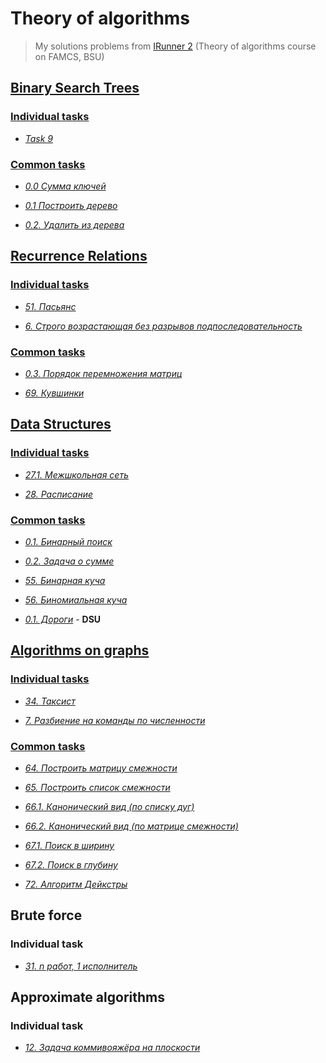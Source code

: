 # Theory of algorithms

> My solutions problems from [IRunner 2](https://acm.bsu.by/) (Theory of algorithms course on FAMCS, BSU)

## [Binary Search Trees](https://github.com/liub0v/BSU-labs/tree/master/TA/1.%20Binary%20Search%20Trees)

### [Individual tasks](https://github.com/liub0v/BSU-labs/tree/master/TA/1.%20Binary%20Search%20Trees/Individual%20tasks/9)

 + [*Task 9*](https://github.com/liub0v/BSU-labs/tree/master/TA/1.%20Binary%20Search%20Trees/Individual%20tasks/9)

### [Common tasks](https://github.com/liub0v/BSU-labs/tree/master/TA/1.%20Binary%20Search%20Trees/Common%20tasks)

 + [*0.0 Сумма ключей*](https://github.com/liub0v/BSU-labs/tree/master/TA/1.%20Binary%20Search%20Trees/Common%20tasks/0.0)

 + [*0.1 Построить дерево*](https://github.com/liub0v/BSU-labs/tree/master/TA/1.%20Binary%20Search%20Trees/Common%20tasks/0.1%20%D0%9F%D0%BE%D1%81%D1%82%D1%80%D0%BE%D0%B8%D1%82%D1%8C%20%D0%B4%D0%B5%D1%80%D0%B5%D0%B2%D0%BE)

 + [*0.2. Удалить из дерева*](https://github.com/liub0v/BSU-labs/tree/master/TA/1.%20Binary%20Search%20Trees/Common%20tasks/0.2.%20%D0%A3%D0%B4%D0%B0%D0%BB%D0%B8%D1%82%D1%8C%20%D0%B8%D0%B7%20%D0%B4%D0%B5%D1%80%D0%B5%D0%B2%D0%B0)

## [Recurrence Relations](https://github.com/liub0v/BSU-labs/tree/master/TA/2.%20Recurrence%20Relations)

### [Individual tasks](https://github.com/liub0v/BSU-labs/tree/master/TA/2.%20Recurrence%20Relations/Individual%20tasks)

 + [*51. Пасьянс*](https://github.com/liub0v/BSU-labs/tree/master/TA/2.%20Recurrence%20Relations/Individual%20tasks/51.%20%D0%9F%D0%B0%D1%81%D1%8C%D1%8F%D0%BD%D1%81)

 + [*6. Строго возрастающая без разрывов подпоследовательность*](https://github.com/liub0v/BSU-labs/tree/master/TA/2.%20Recurrence%20Relations/Individual%20tasks/6.%20%D0%A1%D1%82%D1%80%D0%BE%D0%B3%D0%BE%20%D0%B2%D0%BE%D0%B7%D1%80%D0%B0%D1%81%D1%82%D0%B0%D1%8E%D1%89%D0%B0%D1%8F%20%D0%B1%D0%B5%D0%B7%20%D1%80%D0%B0%D0%B7%D1%80%D1%8B%D0%B2%D0%BE%D0%B2%20%D0%BF%D0%BE%D0%B4%D0%BF%D0%BE%D1%81%D0%BB%D0%B5%D0%B4%D0%BE%D0%B2%D0%B0%D1%82%D0%B5%D0%BB%D1%8C%D0%BD%D0%BE%D1%81%D1%82%D1%8C)

### [Common tasks](https://github.com/liub0v/BSU-labs/tree/master/TA/2.%20Recurrence%20Relations/Common%20tasks)

 + [*0.3. Порядок перемножения матриц*](https://github.com/liub0v/BSU-labs/tree/master/TA/2.%20Recurrence%20Relations/Common%20tasks/0.3.%20%D0%9F%D0%BE%D1%80%D1%8F%D0%B4%D0%BE%D0%BA%20%D0%BF%D0%B5%D1%80%D0%B5%D0%BC%D0%BD%D0%BE%D0%B6%D0%B5%D0%BD%D0%B8%D1%8F%20%D0%BC%D0%B0%D1%82%D1%80%D0%B8%D1%86)

 + [*69. Кувшинки*](https://github.com/liub0v/BSU-labs/tree/master/TA/2.%20Recurrence%20Relations/Common%20tasks/69.%20%D0%9A%D1%83%D0%B2%D1%88%D0%B8%D0%BD%D0%BA%D0%B8)

## [Data Structures](https://github.com/liub0v/BSU-labs/tree/master/TA/3.%20Data%20Structures)

### [Individual tasks](https://github.com/liub0v/BSU-labs/tree/master/TA/3.%20Data%20Structures/Individual%20tasks)

 + [*27.1. Межшкольная сеть*](https://github.com/liub0v/BSU-labs/tree/master/TA/3.%20Data%20Structures/Individual%20tasks/27.1.%20%D0%9C%D0%B5%D0%B6%D1%88%D0%BA%D0%BE%D0%BB%D1%8C%D0%BD%D0%B0%D1%8F%20%D1%81%D0%B5%D1%82%D1%8C)

 + [*28. Расписание*](https://github.com/liub0v/BSU-labs/tree/master/TA/3.%20Data%20Structures/Individual%20tasks/28.%20%D0%A0%D0%B0%D1%81%D0%BF%D0%B8%D1%81%D0%B0%D0%BD%D0%B8%D0%B5)
 
 ### [Common tasks](https://github.com/liub0v/BSU-labs/tree/master/TA/3.%20Data%20Structures/Common%20tasks)
 
 + [*0.1. Бинарный поиск*](https://github.com/liub0v/BSU-labs/tree/master/TA/3.%20Data%20Structures/Common%20tasks/0.1.%20%D0%91%D0%B8%D0%BD%D0%B0%D1%80%D0%BD%D1%8B%D0%B9%20%D0%BF%D0%BE%D0%B8%D1%81%D0%BA)

 + [*0.2. Задача о сумме*](https://github.com/liub0v/BSU-labs/tree/master/TA/3.%20Data%20Structures/Common%20tasks/0.2.%20%D0%97%D0%B0%D0%B4%D0%B0%D1%87%D0%B0%20%D0%BE%20%D1%81%D1%83%D0%BC%D0%BC%D0%B5)
 
 + [*55. Бинарная куча*](https://github.com/liub0v/BSU-labs/tree/master/TA/3.%20Data%20Structures/Common%20tasks/55.%20%D0%91%D0%B8%D0%BD%D0%B0%D1%80%D0%BD%D0%B0%D1%8F%20%D0%BA%D1%83%D1%87%D0%B0)
 
 + [*56. Биномиальная куча*](https://github.com/liub0v/BSU-labs/tree/master/TA/3.%20Data%20Structures/Common%20tasks/56.%20%D0%91%D0%B8%D0%BD%D0%BE%D0%BC%D0%B8%D0%B0%D0%BB%D1%8C%D0%BD%D0%B0%D1%8F%20%D0%BA%D1%83%D1%87%D0%B0)
 
 + [*0.1. Дороги*](https://github.com/liub0v/BSU-labs/tree/master/TA/3.%20Data%20Structures/Common%20tasks/DSU%20(0.1.%20%D0%94%D0%BE%D1%80%D0%BE%D0%B3%D0%B8)) - **DSU**

## [Algorithms on graphs](https://github.com/liub0v/BSU-labs/tree/master/TA/4.%20Algorithms%20on%20graphs)
 
### [Individual tasks](https://github.com/liub0v/BSU-labs/tree/master/TA/4.%20Algorithms%20on%20graphs/Individual%20tasks)

+ [*34. Таксист*](https://github.com/liub0v/BSU-labs/tree/master/TA/4.%20Algorithms%20on%20graphs/Individual%20tasks/34.%20%D0%A2%D0%B0%D0%BA%D1%81%D0%B8%D1%81%D1%82)

+ [*7. Разбиение на команды по численности*](https://github.com/liub0v/BSU-labs/tree/master/TA/4.%20Algorithms%20on%20graphs/Individual%20tasks/7.%20%D0%A0%D0%B0%D0%B7%D0%B1%D0%B8%D0%B5%D0%BD%D0%B8%D0%B5%20%D0%BD%D0%B0%20%D0%BA%D0%BE%D0%BC%D0%B0%D0%BD%D0%B4%D1%8B%20%D0%BF%D0%BE%20%D1%87%D0%B8%D1%81%D0%BB%D0%B5%D0%BD%D0%BD%D0%BE%D1%81%D1%82%D0%B8)
 
### [Common tasks](https://github.com/liub0v/BSU-labs/tree/master/TA/4.%20Algorithms%20on%20graphs/Common%20tasks)
 
 + [*64. Построить матрицу смежности*](https://github.com/liub0v/BSU-labs/tree/master/TA/4.%20Algorithms%20on%20graphs/Common%20tasks/64.%20%D0%9F%D0%BE%D1%81%D1%82%D1%80%D0%BE%D0%B8%D1%82%D1%8C%20%D0%BC%D0%B0%D1%82%D1%80%D0%B8%D1%86%D1%83%20%D1%81%D0%BC%D0%B5%D0%B6%D0%BD%D0%BE%D1%81%D1%82%D0%B8)

 + [*65. Построить список смежности*](https://github.com/liub0v/BSU-labs/tree/master/TA/4.%20Algorithms%20on%20graphs/Common%20tasks/65.%20%D0%9F%D0%BE%D1%81%D1%82%D1%80%D0%BE%D0%B8%D1%82%D1%8C%20%D1%81%D0%BF%D0%B8%D1%81%D0%BE%D0%BA%20%D1%81%D0%BC%D0%B5%D0%B6%D0%BD%D0%BE%D1%81%D1%82%D0%B8)
 
 + [*66.1. Канонический вид (по списку дуг)*](https://github.com/liub0v/BSU-labs/tree/master/TA/4.%20Algorithms%20on%20graphs/Common%20tasks/66.1.%20%D0%9A%D0%B0%D0%BD%D0%BE%D0%BD%D0%B8%D1%87%D0%B5%D1%81%D0%BA%D0%B8%D0%B9%20%D0%B2%D0%B8%D0%B4%20(%D0%BF%D0%BE%20%D1%81%D0%BF%D0%B8%D1%81%D0%BA%D1%83%20%D0%B4%D1%83%D0%B3))

 + [*66.2. Канонический вид (по матрице смежности)*](https://github.com/liub0v/BSU-labs/tree/master/TA/4.%20Algorithms%20on%20graphs/Common%20tasks/66.2.%20%D0%9A%D0%B0%D0%BD%D0%BE%D0%BD%D0%B8%D1%87%D0%B5%D1%81%D0%BA%D0%B8%D0%B9%20%D0%B2%D0%B8%D0%B4%20(%D0%BF%D0%BE%20%D0%BC%D0%B0%D1%82%D1%80%D0%B8%D1%86%D0%B5%20%D1%81%D0%BC%D0%B5%D0%B6%D0%BD%D0%BE%D1%81%D1%82%D0%B8))
 
 + [*67.1. Поиск в ширину*](https://github.com/liub0v/BSU-labs/tree/master/TA/4.%20Algorithms%20on%20graphs/Common%20tasks/67.1.%20%D0%9F%D0%BE%D0%B8%D1%81%D0%BA%20%D0%B2%20%D1%88%D0%B8%D1%80%D0%B8%D0%BD%D1%83)

 + [*67.2. Поиск в глубину*](https://github.com/liub0v/BSU-labs/tree/master/TA/4.%20Algorithms%20on%20graphs/Common%20tasks/67.2.%20%D0%9F%D0%BE%D0%B8%D1%81%D0%BA%20%D0%B2%20%D0%B3%D0%BB%D1%83%D0%B1%D0%B8%D0%BD%D1%83)
 
 + [*72. Алгоритм Дейкстры*](https://github.com/liub0v/BSU-labs/tree/master/TA/4.%20Algorithms%20on%20graphs/Common%20tasks/72.%20%D0%90%D0%BB%D0%B3%D0%BE%D1%80%D0%B8%D1%82%D0%BC%20%D0%94%D0%B5%D0%B9%D0%BA%D1%81%D1%82%D1%80%D1%8B)
 
## Brute force
 
### Individual task

 + [*31. n работ, 1 исполнитель*](https://github.com/liub0v/BSU-labs/tree/master/TA/5.%20Brute%20force/Individual%20tasks/31.%20n%20%D1%80%D0%B0%D0%B1%D0%BE%D1%82%2C%201%20%D0%B8%D1%81%D0%BF%D0%BE%D0%BB%D0%BD%D0%B8%D1%82%D0%B5%D0%BB%D1%8C)
 
## Approximate algorithms
 
### Individual task

 + [*12. Задача коммивояжёра на плоскости*](https://github.com/liub0v/BSU-labs/tree/master/TA/6.%20Approximate%20algorithms/Individual%20tasks/12.%20%D0%97%D0%B0%D0%B4%D0%B0%D1%87%D0%B0%20%D0%BA%D0%BE%D0%BC%D0%BC%D0%B8%D0%B2%D0%BE%D1%8F%D0%B6%D1%91%D1%80%D0%B0%20%D0%BD%D0%B0%20%D0%BF%D0%BB%D0%BE%D1%81%D0%BA%D0%BE%D1%81%D1%82%D0%B8)

